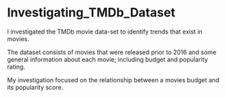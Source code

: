 # Investigating_TMDb_Dataset
I investigated the TMDb movie data-set to identify trends that exist in movies. 

The dataset consists of movies that were released prior to 2016 and some general information about each movie; including budget and popularity rating.

My investigation focused on the relationship between a movies budget and its popularity score.
